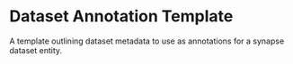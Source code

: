 # Dataset Annotation Template
A template outlining dataset metadata to use as annotations for a synapse dataset entity.
